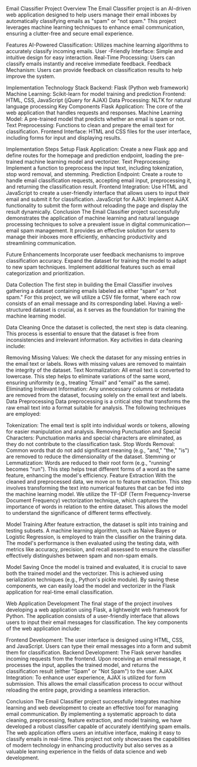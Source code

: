 Email Classifier Project
Overview
The Email Classifier project is an AI-driven web application designed to help users manage their email inboxes by automatically classifying emails as "spam" or "not spam." This project leverages machine learning techniques to enhance email communication, ensuring a clutter-free and secure email experience.

Features
AI-Powered Classification: Utilizes machine learning algorithms to accurately classify incoming emails.
User -Friendly Interface: Simple and intuitive design for easy interaction.
Real-Time Processing: Users can classify emails instantly and receive immediate feedback.
Feedback Mechanism: Users can provide feedback on classification results to help improve the system.

Implementation
Technology Stack
Backend: Flask (Python web framework)
Machine Learning: Scikit-learn for model training and prediction
Frontend: HTML, CSS, JavaScript (jQuery for AJAX)
Data Processing: NLTK for natural language processing
Key Components
Flask Application: The core of the web application that handles requests and responses.
Machine Learning Model: A pre-trained model that predicts whether an email is spam or not.
Text Preprocessing: Functions to clean and prepare the email text for classification.
Frontend Interface: HTML and CSS files for the user interface, including forms for input and displaying results.



Implementation Steps
Setup Flask Application: Create a new Flask app and define routes for the homepage and prediction endpoint, loading the pre-trained machine learning model and vectorizer.
Text Preprocessing: Implement a function to preprocess the input text, including tokenization, stop word removal, and stemming.
Prediction Endpoint: Create a route to handle email classification requests, accepting email input, preprocessing it, and returning the classification result.
Frontend Integration: Use HTML and JavaScript to create a user-friendly interface that allows users to input their email and submit it for classification.
JavaScript for AJAX: Implement AJAX functionality to submit the form without reloading the page and display the result dynamically.
Conclusion
The Email Classifier project successfully demonstrates the application of machine learning and natural language processing techniques to solve a prevalent issue in digital communication—email spam management. It provides an effective solution for users to manage their inboxes more efficiently, enhancing productivity and streamlining communication.

Future Enhancements
Incorporate user feedback mechanisms to improve classification accuracy.
Expand the dataset for training the model to adapt to new spam techniques.
Implement additional features such as email categorization and prioritization.

Data Collection
The first step in building the Email Classifier involves gathering a dataset containing emails labeled as either "spam" or "not spam." For this project, we will utilize a CSV file format, where each row consists of an email message and its corresponding label. Having a well-structured dataset is crucial, as it serves as the foundation for training the machine learning model.

Data Cleaning
Once the dataset is collected, the next step is data cleaning. This process is essential to ensure that the dataset is free from inconsistencies and irrelevant information. Key activities in data cleaning include:

Removing Missing Values: We check the dataset for any missing entries in the email text or labels. Rows with missing values are removed to maintain the integrity of the dataset.
Text Normalization: All email text is converted to lowercase. This step helps to eliminate variations of the same word, ensuring uniformity (e.g., treating "Email" and "email" as the same).
Eliminating Irrelevant Information: Any unnecessary columns or metadata are removed from the dataset, focusing solely on the email text and labels.
Data Preprocessing
Data preprocessing is a critical step that transforms the raw email text into a format suitable for analysis. The following techniques are employed:

Tokenization: The email text is split into individual words or tokens, allowing for easier manipulation and analysis.
Removing Punctuation and Special Characters: Punctuation marks and special characters are eliminated, as they do not contribute to the classification task.
Stop Words Removal: Common words that do not add significant meaning (e.g., "and," "the," "is") are removed to reduce the dimensionality of the dataset.
Stemming or Lemmatization: Words are reduced to their root form (e.g., "running" becomes "run"). This step helps treat different forms of a word as the same feature, enhancing the model's efficiency.
Feature Extraction
With the cleaned and preprocessed data, we move on to feature extraction. This step involves transforming the text into numerical features that can be fed into the machine learning model. We utilize the TF-IDF (Term Frequency-Inverse Document Frequency) vectorization technique, which captures the importance of words in relation to the entire dataset. This allows the model to understand the significance of different terms effectively.

Model Training
After feature extraction, the dataset is split into training and testing subsets. A machine learning algorithm, such as Naive Bayes or Logistic Regression, is employed to train the classifier on the training data. The model's performance is then evaluated using the testing data, with metrics like accuracy, precision, and recall assessed to ensure the classifier effectively distinguishes between spam and non-spam emails.

Model Saving
Once the model is trained and evaluated, it is crucial to save both the trained model and the vectorizer. This is achieved using serialization techniques (e.g., Python's pickle module). By saving these components, we can easily load the model and vectorizer in the Flask application for real-time email classification.

Web Application Development
The final stage of the project involves developing a web application using Flask, a lightweight web framework for Python. The application consists of a user-friendly interface that allows users to input their email messages for classification. The key components of the web application include:

Frontend Development: The user interface is designed using HTML, CSS, and JavaScript. Users can type their email messages into a form and submit them for classification.
Backend Development: The Flask server handles incoming requests from the frontend. Upon receiving an email message, it processes the input, applies the trained model, and returns the classification result (either "Spam" or "Not Spam") to the user.
AJAX Integration: To enhance user experience, AJAX is utilized for form submission. This allows the email classification process to occur without reloading the entire page, providing a seamless interaction.


Conclusion
The Email Classifier project successfully integrates machine learning and web development to create an effective tool for managing email communication. By implementing a systematic approach to data cleaning, preprocessing, feature extraction, and model training, we have developed a robust classifier capable of accurately identifying spam emails. The web application offers users an intuitive interface, making it easy to classify emails in real-time. This project not only showcases the capabilities of modern technology in enhancing productivity but also serves as a valuable learning experience in the fields of data science and web development.
